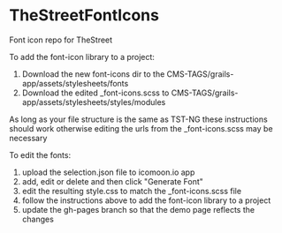 # TheStreetFontIcons
Font icon repo for TheStreet

To add the font-icon library to a project:
<ol><li>Download the new font-icons dir to the CMS-TAGS/grails-app/assets/stylesheets/fonts</li>
<li>Download the edited _font-icons.scss to CMS-TAGS/grails-app/assets/stylesheets/styles/modules</li>
</ol>

As long as your file structure is the same as TST-NG these instructions should work otherwise editing the urls from the _font-icons.scss may be necessary

To edit the fonts: 
1. upload the selection.json file to icomoon.io app
2. add, edit or delete and then click "Generate Font"
3. edit the resulting style.css to match the _font-icons.scss file
4. follow the instructions above to add the font-icon library to a project
4. update the gh-pages branch so that the demo page reflects the changes
